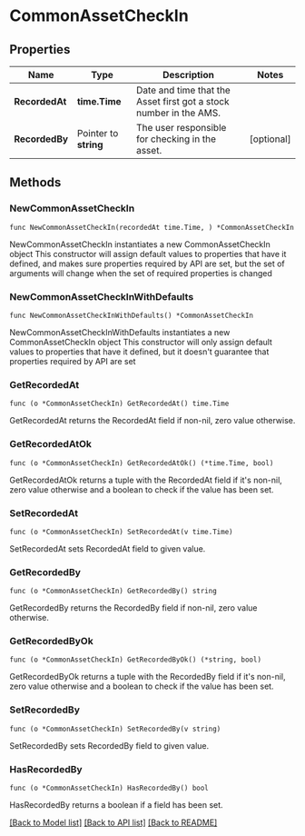 # CommonAssetCheckIn

## Properties

Name | Type | Description | Notes
------------ | ------------- | ------------- | -------------
**RecordedAt** | **time.Time** | Date and time that the Asset first got a stock number in the AMS. | 
**RecordedBy** | Pointer to **string** | The user responsible for checking in the asset. | [optional] 

## Methods

### NewCommonAssetCheckIn

`func NewCommonAssetCheckIn(recordedAt time.Time, ) *CommonAssetCheckIn`

NewCommonAssetCheckIn instantiates a new CommonAssetCheckIn object
This constructor will assign default values to properties that have it defined,
and makes sure properties required by API are set, but the set of arguments
will change when the set of required properties is changed

### NewCommonAssetCheckInWithDefaults

`func NewCommonAssetCheckInWithDefaults() *CommonAssetCheckIn`

NewCommonAssetCheckInWithDefaults instantiates a new CommonAssetCheckIn object
This constructor will only assign default values to properties that have it defined,
but it doesn't guarantee that properties required by API are set

### GetRecordedAt

`func (o *CommonAssetCheckIn) GetRecordedAt() time.Time`

GetRecordedAt returns the RecordedAt field if non-nil, zero value otherwise.

### GetRecordedAtOk

`func (o *CommonAssetCheckIn) GetRecordedAtOk() (*time.Time, bool)`

GetRecordedAtOk returns a tuple with the RecordedAt field if it's non-nil, zero value otherwise
and a boolean to check if the value has been set.

### SetRecordedAt

`func (o *CommonAssetCheckIn) SetRecordedAt(v time.Time)`

SetRecordedAt sets RecordedAt field to given value.


### GetRecordedBy

`func (o *CommonAssetCheckIn) GetRecordedBy() string`

GetRecordedBy returns the RecordedBy field if non-nil, zero value otherwise.

### GetRecordedByOk

`func (o *CommonAssetCheckIn) GetRecordedByOk() (*string, bool)`

GetRecordedByOk returns a tuple with the RecordedBy field if it's non-nil, zero value otherwise
and a boolean to check if the value has been set.

### SetRecordedBy

`func (o *CommonAssetCheckIn) SetRecordedBy(v string)`

SetRecordedBy sets RecordedBy field to given value.

### HasRecordedBy

`func (o *CommonAssetCheckIn) HasRecordedBy() bool`

HasRecordedBy returns a boolean if a field has been set.


[[Back to Model list]](../README.md#documentation-for-models) [[Back to API list]](../README.md#documentation-for-api-endpoints) [[Back to README]](../README.md)


